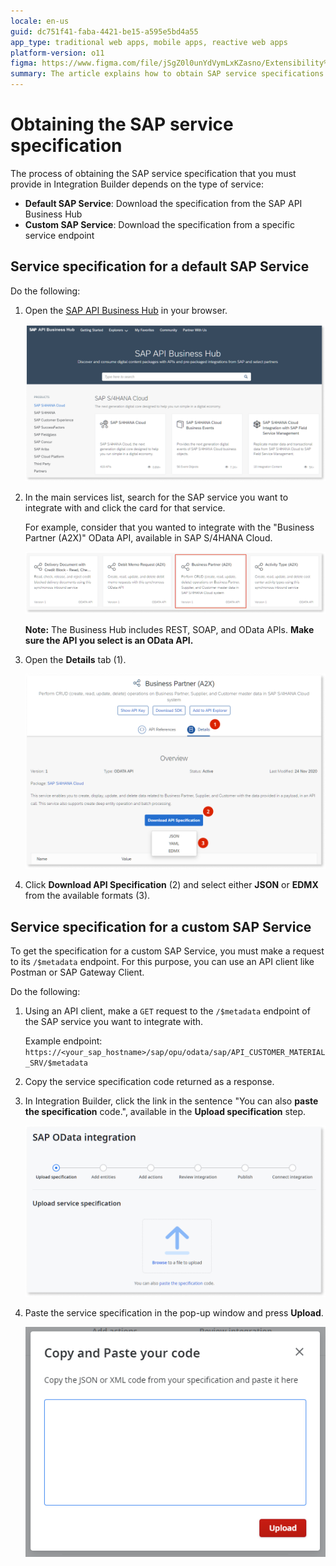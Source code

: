 ```yaml
---
locale: en-us
guid: dc751f41-faba-4421-be15-a595e5bd4a55
app_type: traditional web apps, mobile apps, reactive web apps
platform-version: o11
figma: https://www.figma.com/file/jSgZ0l0unYdVymLxKZasno/Extensibility%20and%20Integration?node-id=1019:6342
summary: The article explains how to obtain SAP service specifications from the SAP API Business Hub for default services or from the service endpoint for custom services
---
```

# Obtaining the SAP service specification

The process of obtaining the SAP service specification that you must provide in Integration Builder depends on the type of service:

* **Default SAP Service**: Download the specification from the SAP API Business Hub
* **Custom SAP Service**: Download the specification from a specific service endpoint

## Service specification for a default SAP Service

Do the following:

1. Open the [SAP API Business Hub](https://api.sap.com/) in your browser.

    ![Homepage of the SAP API Business Hub showing the main interface](images/sap-hub-1.png "SAP API Business Hub Homepage")

1. In the main services list, search for the SAP service you want to integrate with and click the card for that service.

    For example, consider that you wanted to integrate with the "Business Partner (A2X)" OData API, available in SAP S/4HANA Cloud.

    ![Service selection in SAP API Business Hub, highlighting the Business Partner (A2X) OData API card](images/sap-get-spec-1.png "Selecting a Service in SAP API Business Hub")

    **Note:** The Business Hub includes REST, SOAP, and OData APIs. **Make sure the API you select is an OData API.**

1. Open the **Details** tab (1).

    ![Details tab in SAP API Business Hub with the Download API Specification option](images/sap-get-spec-2.png "Downloading API Specification from SAP API Business Hub")

1. Click **Download API Specification** (2) and select either **JSON** or **EDMX** from the available formats (3).

## Service specification for a custom SAP Service

To get the specification for a custom SAP Service, you must make a request to its `/$metadata` endpoint. For this purpose, you can use an API client like Postman or SAP Gateway Client.

Do the following:

1. Using an API client, make a `GET` request to the `/$metadata` endpoint of the SAP service you want to integrate with.

    Example endpoint:  
    `https://<your_sap_hostname>/sap/opu/odata/sap/API_CUSTOMER_MATERIAL_SRV/$metadata`

1. Copy the service specification code returned as a response.

1. In Integration Builder, click the link in the sentence "You can also **paste the specification** code.", available in the **Upload specification** step.

    ![Integration Builder interface with an option to paste the SAP service specification code](images/sap-custom-spec-1.png "Paste Specification Code in Integration Builder")

1. Paste the service specification in the pop-up window and press **Upload**.

    ![Pop-up window in Integration Builder for uploading the SAP service specification](images/sap-custom-spec-2.png "Uploading Service Specification")

